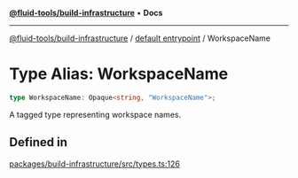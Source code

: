 [**@fluid-tools/build-infrastructure**](../../README.md) • **Docs**

***

[@fluid-tools/build-infrastructure](../../README.md) / [default entrypoint](../README.md) / WorkspaceName

# Type Alias: WorkspaceName

```ts
type WorkspaceName: Opaque<string, "WorkspaceName">;
```

A tagged type representing workspace names.

## Defined in

[packages/build-infrastructure/src/types.ts:126](https://github.com/microsoft/FluidFramework/blob/main/build-tools/packages/build-infrastructure/src/types.ts#L126)
